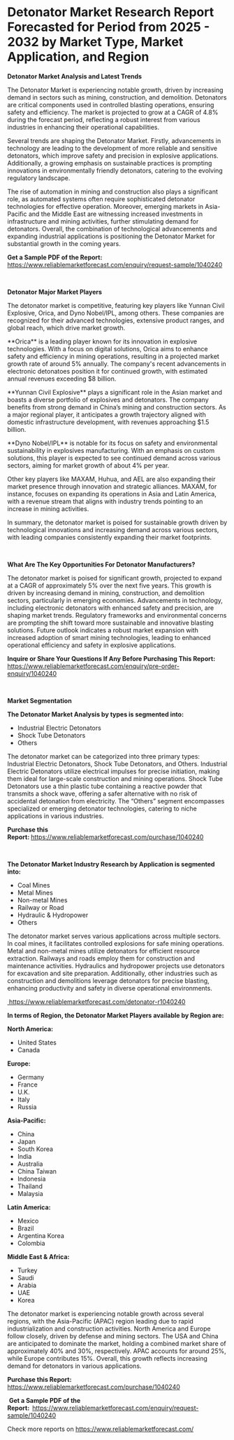 <p><h1>Detonator Market Research Report Forecasted for Period from 2025 -  2032 by Market Type, Market Application, and Region</h1></p><p><strong>Detonator Market Analysis and Latest Trends</strong></p>
<p><p>The Detonator Market is experiencing notable growth, driven by increasing demand in sectors such as mining, construction, and demolition. Detonators are critical components used in controlled blasting operations, ensuring safety and efficiency. The market is projected to grow at a CAGR of 4.8% during the forecast period, reflecting a robust interest from various industries in enhancing their operational capabilities.</p><p>Several trends are shaping the Detonator Market. Firstly, advancements in technology are leading to the development of more reliable and sensitive detonators, which improve safety and precision in explosive applications. Additionally, a growing emphasis on sustainable practices is prompting innovations in environmentally friendly detonators, catering to the evolving regulatory landscape. </p><p>The rise of automation in mining and construction also plays a significant role, as automated systems often require sophisticated detonator technologies for effective operation. Moreover, emerging markets in Asia-Pacific and the Middle East are witnessing increased investments in infrastructure and mining activities, further stimulating demand for detonators. Overall, the combination of technological advancements and expanding industrial applications is positioning the Detonator Market for substantial growth in the coming years.</p></p>
<p><strong>Get a Sample PDF of the Report:&nbsp;</strong> <a href="https://www.reliablemarketforecast.com/enquiry/request-sample/1040240?utm_campaign=3528&utm_medium=2&utm_source=Github&utm_content=ia&utm_term=06042025&utm_id=detonator">https://www.reliablemarketforecast.com/enquiry/request-sample/1040240</a></p>
<p>&nbsp;</p>
<p><strong>Detonator Major Market Players</strong></p>
<p><p>The detonator market is competitive, featuring key players like Yunnan Civil Explosive, Orica, and Dyno Nobel/IPL, among others. These companies are recognized for their advanced technologies, extensive product ranges, and global reach, which drive market growth.</p><p>**Orica** is a leading player known for its innovation in explosive technologies. With a focus on digital solutions, Orica aims to enhance safety and efficiency in mining operations, resulting in a projected market growth rate of around 5% annually. The company's recent advancements in electronic detonatoes position it for continued growth, with estimated annual revenues exceeding $8 billion.</p><p>**Yunnan Civil Explosive** plays a significant role in the Asian market and boasts a diverse portfolio of explosives and detonators. The company benefits from strong demand in China’s mining and construction sectors. As a major regional player, it anticipates a growth trajectory aligned with domestic infrastructure development, with revenues approaching $1.5 billion.</p><p>**Dyno Nobel/IPL** is notable for its focus on safety and environmental sustainability in explosives manufacturing. With an emphasis on custom solutions, this player is expected to see continued demand across various sectors, aiming for market growth of about 4% per year.</p><p>Other key players like MAXAM, Huhua, and AEL are also expanding their market presence through innovation and strategic alliances. MAXAM, for instance, focuses on expanding its operations in Asia and Latin America, with a revenue stream that aligns with industry trends pointing to an increase in mining activities.</p><p>In summary, the detonator market is poised for sustainable growth driven by technological innovations and increasing demand across various sectors, with leading companies consistently expanding their market footprints.</p></p>
<p>&nbsp;</p>
<p><strong>What Are The Key Opportunities For Detonator Manufacturers?</strong></p>
<p><p>The detonator market is poised for significant growth, projected to expand at a CAGR of approximately 5% over the next five years. This growth is driven by increasing demand in mining, construction, and demolition sectors, particularly in emerging economies. Advancements in technology, including electronic detonators with enhanced safety and precision, are shaping market trends. Regulatory frameworks and environmental concerns are prompting the shift toward more sustainable and innovative blasting solutions. Future outlook indicates a robust market expansion with increased adoption of smart mining technologies, leading to enhanced operational efficiency and safety in explosive applications.</p></p>
<p><strong>Inquire or Share Your Questions If Any Before Purchasing This Report:</strong> <a href="https://www.reliablemarketforecast.com/enquiry/pre-order-enquiry/1040240?utm_campaign=3528&utm_medium=2&utm_source=Github&utm_content=ia&utm_term=06042025&utm_id=detonator">https://www.reliablemarketforecast.com/enquiry/pre-order-enquiry/1040240</a></p>
<p>&nbsp;</p>
<p><strong>Market Segmentation</strong></p>
<p><strong>The Detonator Market Analysis by types is segmented into:</strong></p>
<p><ul><li>Industrial Electric Detonators</li><li>Shock Tube Detonators</li><li>Others</li></ul></p>
<p><p>The detonator market can be categorized into three primary types: Industrial Electric Detonators, Shock Tube Detonators, and Others. Industrial Electric Detonators utilize electrical impulses for precise initiation, making them ideal for large-scale construction and mining operations. Shock Tube Detonators use a thin plastic tube containing a reactive powder that transmits a shock wave, offering a safer alternative with no risk of accidental detonation from electricity. The “Others” segment encompasses specialized or emerging detonator technologies, catering to niche applications in various industries.</p></p>
<p><strong>Purchase this Report:&nbsp;</strong><a href="https://www.reliablemarketforecast.com/purchase/1040240?utm_campaign=3528&utm_medium=2&utm_source=Github&utm_content=ia&utm_term=06042025&utm_id=detonator">https://www.reliablemarketforecast.com/purchase/1040240</a></p>
<p>&nbsp;</p>
<p><strong>The Detonator Market Industry Research by Application is segmented into:</strong></p>
<p><ul><li>Coal Mines</li><li>Metal Mines</li><li>Non-metal Mines</li><li>Railway or Road</li><li>Hydraulic & Hydropower</li><li>Others</li></ul></p>
<p><p>The detonator market serves various applications across multiple sectors. In coal mines, it facilitates controlled explosions for safe mining operations. Metal and non-metal mines utilize detonators for efficient resource extraction. Railways and roads employ them for construction and maintenance activities. Hydraulics and hydropower projects use detonators for excavation and site preparation. Additionally, other industries such as construction and demolitions leverage detonators for precise blasting, enhancing productivity and safety in diverse operational environments.</p></p>
<p><a href="https://www.reliablemarketforecast.com/detonator-r1040240?utm_campaign=3528&utm_medium=2&utm_source=Github&utm_content=ia&utm_term=06042025&utm_id=detonator">&nbsp;https://www.reliablemarketforecast.com/detonator-r1040240</a></p>
<p><strong>In terms of Region, the Detonator Market Players available by Region are:</strong></p>
<p>
    <p> <strong> North America: </strong>
        <ul>
            <li>United States</li>
            <li>Canada</li>
        </ul>
        </p> 
    <p> <strong> Europe: </strong>
        <ul>
            <li>Germany</li>
            <li>France</li>
            <li>U.K.</li>
            <li>Italy</li>
            <li>Russia</li>
        </ul>
        </p> 
    <p> <strong> Asia-Pacific: </strong>
        <ul>
            <li>China</li>
            <li>Japan</li>
            <li>South Korea</li>
            <li>India</li>
            <li>Australia</li>
            <li>China Taiwan</li>
            <li>Indonesia</li>
            <li>Thailand</li>
            <li>Malaysia</li>
        </ul>
        </p> 
    <p> <strong> Latin America: </strong>
        <ul>
            <li>Mexico</li>
            <li>Brazil</li>
            <li>Argentina Korea</li>
            <li>Colombia</li>
        </ul>
        </p> 
    <p> <strong> Middle East & Africa: </strong>
        <ul>
            <li>Turkey</li>
            <li>Saudi</li>
            <li>Arabia</li>
            <li>UAE</li>
            <li>Korea</li>
        </ul>
    </p>
    </p>
<p><p>The detonator market is experiencing notable growth across several regions, with the Asia-Pacific (APAC) region leading due to rapid industrialization and construction activities. North America and Europe follow closely, driven by defense and mining sectors. The USA and China are anticipated to dominate the market, holding a combined market share of approximately 40% and 30%, respectively. APAC accounts for around 25%, while Europe contributes 15%. Overall, this growth reflects increasing demand for detonators in various applications.</p></p>
<p><strong>Purchase this Report: </strong><a href="https://www.reliablemarketforecast.com/purchase/1040240?utm_campaign=3528&utm_medium=2&utm_source=Github&utm_content=ia&utm_term=06042025&utm_id=detonator">https://www.reliablemarketforecast.com/purchase/1040240</a></p>
<p>&nbsp;<strong>Get a Sample PDF of the Report:&nbsp;&nbsp;</strong><a href="https://www.reliablemarketforecast.com/enquiry/request-sample/1040240?utm_campaign=3528&utm_medium=2&utm_source=Github&utm_content=ia&utm_term=06042025&utm_id=detonator">https://www.reliablemarketforecast.com/enquiry/request-sample/1040240</a></p>
<p><strong></strong></p>
<p>Check more reports on <a href="https://www.reliablemarketforecast.com/?utm_campaign=3528&utm_medium=2&utm_source=Github&utm_content=ia&utm_term=06042025&utm_id=detonator">https://www.reliablemarketforecast.com/</a></p>